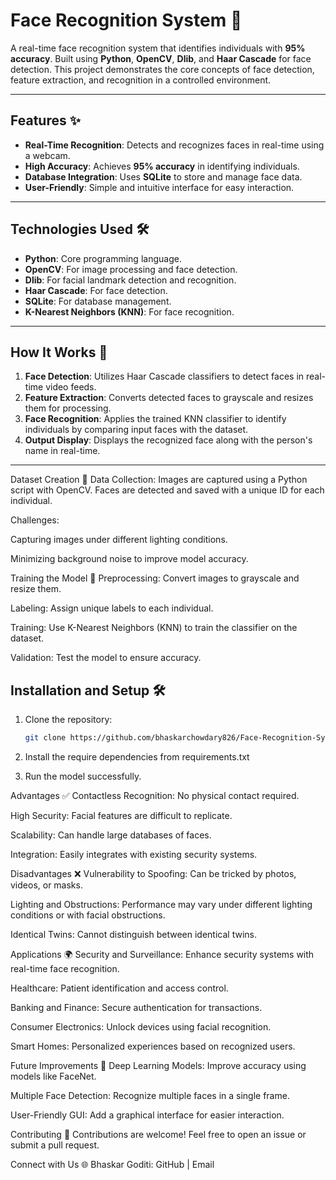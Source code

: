 # Face Recognition System 👤

A real-time face recognition system that identifies individuals with **95% accuracy**. Built using **Python**, **OpenCV**, **Dlib**, and **Haar Cascade** for face detection. This project demonstrates the core concepts of face detection, feature extraction, and recognition in a controlled environment.

---

## Features ✨
- **Real-Time Recognition**: Detects and recognizes faces in real-time using a webcam.
- **High Accuracy**: Achieves **95% accuracy** in identifying individuals.
- **Database Integration**: Uses **SQLite** to store and manage face data.
- **User-Friendly**: Simple and intuitive interface for easy interaction.

---

## Technologies Used 🛠️
- **Python**: Core programming language.
- **OpenCV**: For image processing and face detection.
- **Dlib**: For facial landmark detection and recognition.
- **Haar Cascade**: For face detection.
- **SQLite**: For database management.
- **K-Nearest Neighbors (KNN)**: For face recognition.

---

## How It Works 🚀
1. **Face Detection**: Utilizes Haar Cascade classifiers to detect faces in real-time video feeds.
2. **Feature Extraction**: Converts detected faces to grayscale and resizes them for processing.
3. **Face Recognition**: Applies the trained KNN classifier to identify individuals by comparing input faces with the dataset.
4. **Output Display**: Displays the recognized face along with the person's name in real-time.

---


Dataset Creation 📂
Data Collection: Images are captured using a Python script with OpenCV. Faces are detected and saved with a unique ID for each individual.

Challenges:

Capturing images under different lighting conditions.

Minimizing background noise to improve model accuracy.

Training the Model 🧠
Preprocessing: Convert images to grayscale and resize them.

Labeling: Assign unique labels to each individual.

Training: Use K-Nearest Neighbors (KNN) to train the classifier on the dataset.

Validation: Test the model to ensure accuracy.

## Installation and Setup 🛠️
1. Clone the repository:
   ```bash
   git clone https://github.com/bhaskarchowdary826/Face-Recognition-System.git

2. Install the require dependencies from requirements.txt

3. Run the model successfully.


Advantages ✅
Contactless Recognition: No physical contact required.

High Security: Facial features are difficult to replicate.

Scalability: Can handle large databases of faces.

Integration: Easily integrates with existing security systems.

Disadvantages ❌
Vulnerability to Spoofing: Can be tricked by photos, videos, or masks.

Lighting and Obstructions: Performance may vary under different lighting conditions or with facial obstructions.

Identical Twins: Cannot distinguish between identical twins.

Applications 🌍
Security and Surveillance: Enhance security systems with real-time face recognition.

Healthcare: Patient identification and access control.

Banking and Finance: Secure authentication for transactions.

Consumer Electronics: Unlock devices using facial recognition.

Smart Homes: Personalized experiences based on recognized users.

Future Improvements 🔮
Deep Learning Models: Improve accuracy using models like FaceNet.

Multiple Face Detection: Recognize multiple faces in a single frame.

User-Friendly GUI: Add a graphical interface for easier interaction.

Contributing 🤝
Contributions are welcome! Feel free to open an issue or submit a pull request.



Connect with Us 🌐
Bhaskar Goditi: GitHub | Email



